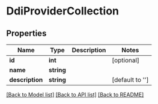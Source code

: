 # DdiProviderCollection

## Properties
Name | Type | Description | Notes
------------ | ------------- | ------------- | -------------
**id** | **int** |  | [optional] 
**name** | **string** |  | 
**description** | **string** |  | [default to '']

[[Back to Model list]](../README.md#documentation-for-models) [[Back to API list]](../README.md#documentation-for-api-endpoints) [[Back to README]](../README.md)


